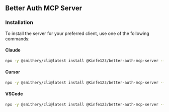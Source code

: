 ## Better Auth MCP Server

### Installation

To install the server for your preferred client, use one of the following commands:

#### Claude

```bash
npx -y @smithery/cli@latest install @Kinfe123/better-auth-mcp-server --client claude --key 8c607662-216c-4cb8-a0f5-7cce4dced089
```

#### Cursor

```bash
npx -y @smithery/cli@latest install @Kinfe123/better-auth-mcp-server --client cursor --key 8c607662-216c-4cb8-a0f5-7cce4dced089
```

#### VSCode

```bash
npx -y @smithery/cli@latest install @Kinfe123/better-auth-mcp-server --client vscode --key 8c607662-216c-4cb8-a0f5-7cce4dced089
```

